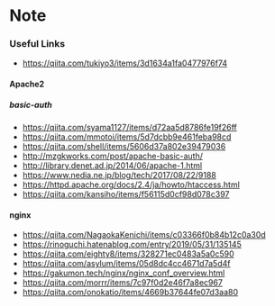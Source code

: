 Note
===



### Useful Links


- https://qiita.com/tukiyo3/items/3d1634a1fa0477976f74

#### Apache2

##### basic-auth
- https://qiita.com/syama1127/items/d72aa5d8786fe19f26ff
- https://qiita.com/mmotoi/items/5d7dcbb9e461feba98cd
- https://qiita.com/shell/items/5606d37a802e39479036
- http://mzgkworks.com/post/apache-basic-auth/
- http://library.denet.ad.jp/2014/06/apache-1.html
- https://www.nedia.ne.jp/blog/tech/2017/08/22/9188
- https://httpd.apache.org/docs/2.4/ja/howto/htaccess.html
- https://qiita.com/kansiho/items/f56115d0cf98d078c397


#### nginx
- https://qiita.com/NagaokaKenichi/items/c03366f0b84b12c0a30d
- https://rinoguchi.hatenablog.com/entry/2019/05/31/135145
- https://qiita.com/eighty8/items/328271ec0483a5a0c590
- https://qiita.com/asylum/items/05d8dc4cc4671d7a5d4f
- https://gakumon.tech/nginx/nginx_conf_overview.html
- https://qiita.com/morrr/items/7c97f0d2e46f7a8ec967
- https://qiita.com/onokatio/items/4669b37644fe07d3aa80

